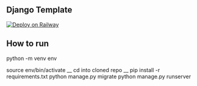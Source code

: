 ## Django Template

[![Deploy on Railway](https://railway.app/button.svg)](https://railway.app/new/template/GB6Eki?referralCode=U5zXSw)


## How to run
python -m venv env

source env/bin/activate __
cd into cloned repo __
pip install -r requirements.txt 
python manage.py migrate 
python manage.py runserver
